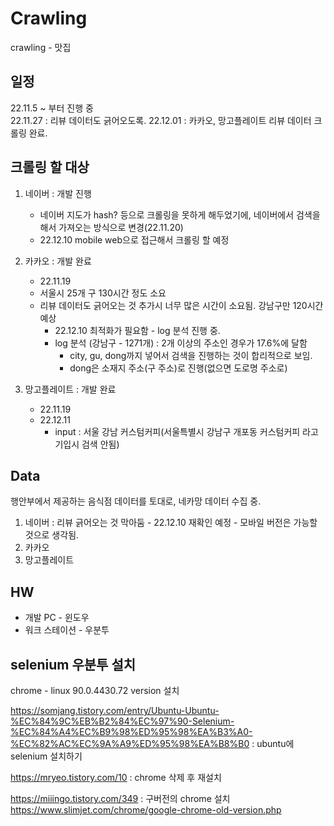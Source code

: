 # Crawling
crawling - 맛집

## 일정
22.11.5 ~ 부터 진행 중  
22.11.27 : 리뷰 데이터도 긁어오도록.
22.12.01 : 카카오, 망고플레이트 리뷰 데이터 크롤링 완료.

## 크롤링 할 대상
1. 네이버 : 개발 진행 
    - 네이버 지도가 hash? 등으로 크롤링을 못하게 해두었기에, 네이버에서 검색을 해서 가져오는 방식으로 변경(22.11.20)  
    - 22.12.10 mobile web으로 접근해서 크롤링 할 예정
2. 카카오 : 개발 완료
    - 22.11.19
    - 서울시 25개 구 130시간 정도 소요
    - 리뷰 데이터도 긁어오는 것 추가시 너무 많은 시간이 소요됨. 강남구만 120시간 예상
        - 22.12.10 최적화가 필요함 - log 분석 진행 중.  
        - log 분석 (강남구 - 1271개) : 2개 이상의 주소인 경우가 17.6%에 달함
            - city, gu, dong까지 넣어서 검색을 진행하는 것이 합리적으로 보임.
            - dong은 소재지 주소(구 주소)로 진행(없으면 도로명 주소로)
        
3. 망고플레이트 : 개발 완료
    - 22.11.19
    - 22.12.11 
        - input : 서울 강남 커스텀커피(서울특별시 강남구 개포동 커스텀커피 라고 기입시 검색 안됨)
## Data
행안부에서 제공하는 음식점 데이터를 토대로, 네카망 데이터 수집 중.
1. 네이버 : 리뷰 긁어오는 것 막아둠 - 22.12.10 재확인 예정 - 모바일 버전은 가능할 것으로 생각됨.
2. 카카오
3. 망고플레이트

## HW
- 개발 PC - 윈도우
- 워크 스테이션 - 우분투 

## selenium 우분투 설치
chrome - linux 90.0.4430.72 version 설치

https://somjang.tistory.com/entry/Ubuntu-Ubuntu-%EC%84%9C%EB%B2%84%EC%97%90-Selenium-%EC%84%A4%EC%B9%98%ED%95%98%EA%B3%A0-%EC%82%AC%EC%9A%A9%ED%95%98%EA%B8%B0  : ubuntu에 selenium 설치하기

https://mryeo.tistory.com/10  : chrome 삭제 후 재설치

https://miiingo.tistory.com/349  : 구버전의 chrome 설치
https://www.slimjet.com/chrome/google-chrome-old-version.php 
